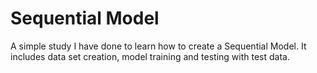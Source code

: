 # Sequential Model 
 A simple study I have done to learn how to create a Sequential Model.  It includes data set creation, model training and testing with test data.

